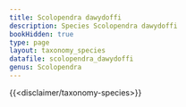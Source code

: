```yaml
---
title: Scolopendra dawydoffi
description: Species Scolopendra dawydoffi
bookHidden: true
type: page
layout: taxonomy_species
datafile: scolopendra_dawydoffi
genus: Scolopendra
---
```


{{<disclaimer/taxonomy-species>}}